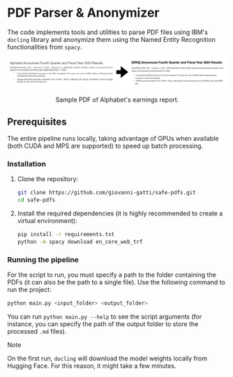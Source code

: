 # PDF Parser & Anonymizer
The code implements tools and utilities to parse PDF files using IBM's `docling` library and anonymize them using the Named Entity Recognition functionalities from `spacy`.

<p align="center">
  <img src="assets/output.png" alt="Pipeline" />
</p>
<p align="center">
  Sample PDF of Alphabet's earnings report.
</p>

## Prerequisites
The entire pipeline runs locally, taking advantage of GPUs when available (both CUDA and MPS are supported) to speed up batch processing.

### Installation
1. Clone the repository:

   ```bash
   git clone https://github.com/giovanni-gatti/safe-pdfs.git
   cd safe-pdfs
   ```

2. Install the required dependencies (it is highly recommended to create a virtual environment):
    ```bash
    pip install -r requirements.txt
    python -m spacy download en_core_web_trf
    ```

### Running the pipeline
For the script to run, you must specify a path to the folder containing the PDFs (it can also be the path to a single file).
Use the following command to run the project:

   ```bash
   python main.py <input_folder> <output_folder> 
   ```

You can run `python main.py --help` to see the script arguments (for instance, you can specify the path of the output folder to store the processed `.md` files).

> [!NOTE]  
> On the first run, `docling` will download the model weights locally from Hugging Face. For this reason, it might take a few minutes.
